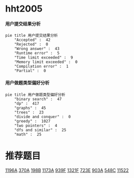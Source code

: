# hht2005

<!-- tabs:start -->



#### **用户提交结果分析**

```mermaid
pie title 用户提交结果分析
    "Accepted" :  42
    "Rejected" :  0
    "Wrong answer" :  43
    "Runtime error" :  5
    "Time limit exceeded" :  9
    "Memory limit exceeded" :  0
    "Compilation error" :  1
    "Partial" :  0
```

#### **用户做题类型偏好分析**

```mermaid
pie title 用户做题类型偏好分析
    "binary search" :  47
    "dp" :  417
    "graphs" :  45
    "trees" :  23
    "divide and conquer" :  0
    "greedy" :  1027
    "two pointers" :  4
    "dfs and similar" :  25
    "math" :  25
```



<!-- tabs:end -->
# 推荐题目
[1196A](https://codeforces.com/contest/1196/problem/A)
[370A](https://codeforces.com/contest/370/problem/A)
[198B](https://codeforces.com/contest/198/problem/B)
[1173A](https://codeforces.com/contest/1173/problem/A)
[939F](https://codeforces.com/contest/939/problem/F)
[1321F](https://codeforces.com/contest/1321/problem/F)
[723E](https://codeforces.com/contest/723/problem/E)
[903A](https://codeforces.com/contest/903/problem/A)
[548C](https://codeforces.com/contest/548/problem/C)
[11522](https://codeforces.com/contest/1152/problem/2)
